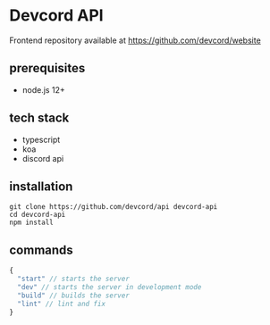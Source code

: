 # Devcord API
Frontend repository available at https://github.com/devcord/website

## prerequisites
- node.js 12+

## tech stack
- typescript
- koa
- discord api

## installation
```
git clone https://github.com/devcord/api devcord-api
cd devcord-api
npm install
```

## commands
```js
{
  "start" // starts the server
  "dev" // starts the server in development mode
  "build" // builds the server
  "lint" // lint and fix
}
